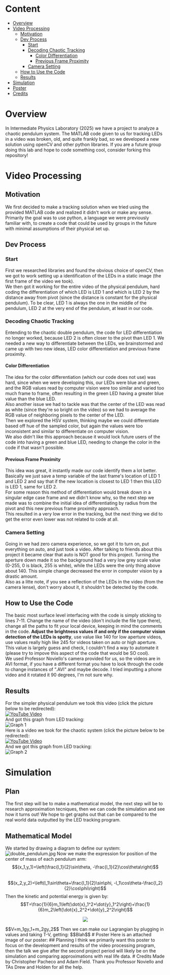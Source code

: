  # Content
 - [Overview](#overview)
 - [Video Processing](#video-processing)
    - [Motivation](#motivation)
    - [Dev Process](#dev-process)
        - [Start](#start)
        - [Decoding Chaotic Tracking ](#decoding-chaotic-tracking)
            - [Color Differentiation](#color-differentiation)
            - [Previous Frame Proximity](#previous-frame-proximity)
        - [Camera Setting](#camera-setting)
    - [How to Use the Code](#how-to-use-the-code)
    - [Results](#results)
 - [Simulation](#simulation)
 - [Poster](#poster)
 - [Credits](#credits)

# Overview  
In Intermediate Physics Laboratory (2025) we have a project to analyze a chaotic pendulum system. The MATLAB code given to us for tracking LEDs in a video was broken, old, and quite frankly bad, so we developed a new solution using openCV and other python libraries. If you are a future group doing this lab and hope to code something cool, consider forking this repository!  
# Video Processing  
## Motivation  
We first decided to make a tracking solution when we tried using the provided MATLAB code and realized it didn't work or make any sense.  
Primarily the goal was to use python, a language we were previously familiar with, to create a code that could be used by groups in the future with minimal assumptions of their physical set up.  
## Dev Process  
### Start  
First we researched libraries and found the obvious choice of openCV, then we got to work setting up a identification of the LEDs in a static image (the first frame of the video we took).  
We then got it working for the entire video of the physical pendulum, hard coding the differentiation of which LED is LED 1 and which is LED 2 by the distance away from pivot (since the distance is constant for the physical pendulum). To be clear, LED 1 is always the one in the middle of the pendulum, LED 2 at the very end of the pendulum, at least in our code.  
### Decoding Chaotic Tracking  
Entending to the chaotic double pendulum, the code for LED differentiation no longer worked, because LED 2 is often closer to the pivot than LED 1. We needed a new way to differentiate between the LEDs, we brainstormed and came up with two new ideas, LED color differentiation and previous frame proximity.  
#### Color Differentiation  
The idea for the color differentiation (which our code does not use) was hard, since when we were developing this, our LEDs were blue and green, and the RGB values read by computer vision were too similar and varied too much frame to frame, often resulting in the green LED having a greater blue value than the blue LED.  
Also another issue we had to tackle was that the center of the LED was read as white (since they're so bright on the video) so we had to average the RGB value of neighboring pixels to the center of the LED.  
Then we explored the HSV system, thinking maybe we could differentiate based off hue of the sampled color, but again the values were too inconsistent and similar to differentiate on computer vision.  
We also didn't like this approach because it would lock future users of the code into having a green and blue LED, needing to change the color in the code if that wasn't possible.  
#### Previous Frame Proximity  
This idea was great, it instantly made our code identify them a lot better. Basically we just save a temp variable of the last frame's location of LED 1 and LED 2 and say that if the new location is closest to LED 1 then this LED is LED 1, same for LED 2.  
For some reason this method of differentiation would break down in a singular edge case frame and we didn't know why, so the next step we made was to combine the initial idea of differentiating by radius from the pivot and this new previous frame proximity approach.  
This resulted in a very low error in the tracking, but the next thing we did to get the error even lower was not related to code at all.  
### Camera Setting  
Going in we had zero camera experience, so we got it to turn on, put everything on auto, and just took a video. After talking to friends about this project it became clear that auto is NOT good for this project. Turning the aperture down made it so the background had a very low grey scale value (0-255, 0 is black, 255 is white), while the LEDs were the only thing above about 140. This simple change decreased the error in computer vision by a drastic amount.  
Also as a litte note, if you see a reflection of the LEDs in the video (from the camera lense), don't worry about it, it shouldn't be detected by the code.  
## How to Use the Code  
The basic most surface level interfacing with the code is simply sticking to lines 7-11. Change the name of the video (don't include the file type there), change all the paths to fit your local device, keeping in mind the comments in the code. **Adjust the brightness values if and only if the computer vision detection of the LEDs is spotty**, use value like 140 for low aperture videos, use values really high like 245 for videos taken on auto or high aperture. This value is largely guess and check, I couldn't find a way to automate it (please try to impove this aspect of the code that would be SO cool).  
We used Professor Noviello's camera provided for us, so the videos are in AVI format, if you have a different format you have to look through the code to change instances of ".AVI" and maybe decode. I tried imputting a phone video and it rotated it 90 degrees, I'm not sure why.  
## Results  
For the simpler physical pendulum we took this video (click the picture below to be redirected):  
[![YouTube Video](http://img.youtube.com/vi/cDfldQ1Gqp4/0.jpg)](http://www.youtube.com/watch?v=cDfldQ1Gqp4 "Video Title")  
And got this graph from LED tracking:  
![Graph 1](VideoProcessing/images/current_state_graph_DSC_0053.png)  
Here is a video we took for the chaotic system (click the picture below to be redirected):  
[![YouTube Video](http://img.youtube.com/vi/fsyc1sKtDlc/0.jpg)](http://www.youtube.com/watch?v=fsyc1sKtDlc "Video Title")  
And we got this graph from LED tracking:  
![Graph 2](VideoProcessing/images/current_state_graph_DSC_0059.png)   
# Simulation  
## Plan
The first step will be to make a mathematical model, the next step will be to research approximation tecniques, then we can code the simulation and see how it turns out! We hope to get graphs out that can be compared to the real world data outputted by the LED tracking program.  
## Mathematical Model  
We started by drawing a diagram to define our system:
![double_pendulum.jpg](images/double_pendulum.jpg)
Now we make the expression for position of the center of mass of each pendulum arm: 
$$(x_1,y_1)=\left(\frac{l_1}{2}\sin\theta, -\frac{l_1}{2}\cos\theta\right)$$  
$$(x_2,y_2)=\left(l_1\sin\theta+\frac{l_1}{2}\sin\phi, -l_1\cos\theta-\frac{l_2}{2}\cos\phi\right)$$ 
Then the kinetic and potential energy is given by:  
$$T=\frac{1}{6}m_1\left(\dot{x}_1^2+\dot{y}_1^2\right)+\frac{1}{6}m_2\left(\dot{x}_2^2+\dot{y}_2^2\right)$$  
<p align="center">
  <img src="https://latex.codecogs.com/svg.latex?T%3D%5Cfrac%7B1%7D%7B6%7Dm_1%5Cleft%28%5Cdot%7Bx%7D_1%5E2%2B%5Cdot%7By%7D_1%5E2%5Cright%29%2B%5Cfrac%7B1%7D%7B6%7Dm_2%5Cleft%28%5Cdot%7Bx%7D_2%5E2%2B%5Cdot%7By%7D_2%5E2%5Cright%29">
</p>
$$V=m_1gy_1+m_2gy_2$$  
Then we can make our Lagrangian by plugging in values and taking T-V, getting:  
$$Blah$$  
# Poster  
Here is an attached image of our poster:  
## Planning  
I think we primarily want this poster to focus on the development and results of the video processing program, then the talk we give after the second project period will likely be on the simulation and comparing approximations with real life data.  
# Credits  
Made by Christopher Pacheco and Adam Field.  
Thank you Professor Noviello and TAs Drew and Holden for all the help.
